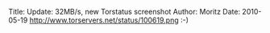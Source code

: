Title: Update: 32MB/s, new Torstatus screenshot
Author: Moritz
Date: 2010-05-19
<http://www.torservers.net/status/100619.png> :-)
